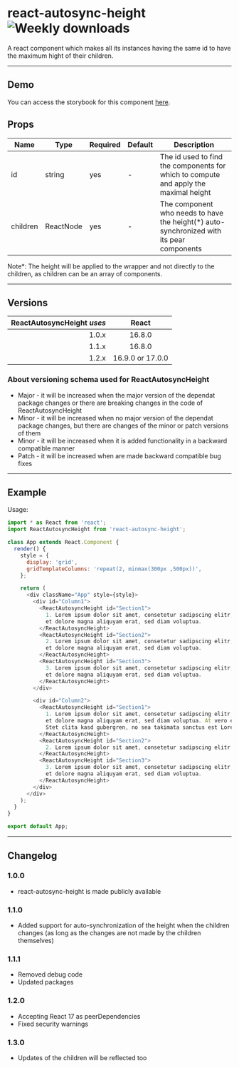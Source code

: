 # react-autosync-height ![Weekly downloads](https://img.shields.io/npm/dw/react-autosync-height 'Weekly downloads')

A react component which makes all its instances having the same id to have the maximum hight of their children.

---

## Demo

You can access the storybook for this component [here](https://iulian-radu-at.github.io/react-autosync-height/).

## Props

| Name     | Type      | Required | Default | Description                                                                               |
| -------- | --------- | -------- | ------- | ----------------------------------------------------------------------------------------- |
| id       | string    | yes      | -       | The id used to find the components for which to compute and apply the maximal height      |
| children | ReactNode | yes      | -       | The component who needs to have the height(\*) auto-synchronized with its pear components |

Note\*: The height will be applied to the wrapper and not directly to the children, as children can be an array of components.

---

## Versions

| ReactAutosyncHeight _uses_ |      React       |
| -------------------------: | :--------------: |
|                      1.0.x |      16.8.0      |
|                      1.1.x |      16.8.0      |
|                      1.2.x | 16.9.0 or 17.0.0 |

### About versioning schema used for ReactAutosyncHeight

- Major - it will be increased when the major version of the dependat package changes or there are breaking changes in the code of ReactAutosyncHeight
- Minor - it will be increased when no major version of the dependat package changes, but there are changes of the minor or patch versions of them
- Minor - it will be increased when it is added functionality in a backward compatible manner
- Patch - it will be increased when are made backward compatible bug fixes

---

## Example

Usage:

```js
import * as React from 'react';
import ReactAutosyncHeight from 'react-autosync-height';

class App extends React.Component {
  render() {
    style = {
      display: 'grid',
      gridTemplateColumns: 'repeat(2, minmax(300px ,500px))',
    };

    return (
      <div className="App" style={style}>
        <div id="Column1">
          <ReactAutosyncHeight id="Section1">
            1. Lorem ipsum dolor sit amet, consetetur sadipscing elitr, sed diam nonumy eirmod tempor invidunt ut labore
            et dolore magna aliquyam erat, sed diam voluptua.
          </ReactAutosyncHeight>
          <ReactAutosyncHeight id="Section2">
            2. Lorem ipsum dolor sit amet, consetetur sadipscing elitr, sed diam nonumy eirmod tempor invidunt ut labore
            et dolore magna aliquyam erat, sed diam voluptua.
          </ReactAutosyncHeight>
          <ReactAutosyncHeight id="Section3">
            3. Lorem ipsum dolor sit amet, consetetur sadipscing elitr, sed diam nonumy eirmod tempor invidunt ut labore
            et dolore magna aliquyam erat, sed diam voluptua.
          </ReactAutosyncHeight>
        </div>

        <div id="Column2">
          <ReactAutosyncHeight id="Section1">
            1. Lorem ipsum dolor sit amet, consetetur sadipscing elitr, sed diam nonumy eirmod tempor invidunt ut labore
            et dolore magna aliquyam erat, sed diam voluptua. At vero eos et accusam et justo duo dolores et ea rebum.
            Stet clita kasd gubergren, no sea takimata sanctus est Lorem ipsum dolor sit amet.
          </ReactAutosyncHeight>
          <ReactAutosyncHeight id="Section2">
            2. Lorem ipsum dolor sit amet, consetetur sadipscing elitr.
          </ReactAutosyncHeight>
          <ReactAutosyncHeight id="Section3">
            3. Lorem ipsum dolor sit amet, consetetur sadipscing elitr, sed diam nonumy eirmod tempor invidunt ut labore
            et dolore magna aliquyam erat, sed diam voluptua.
          </ReactAutosyncHeight>
        </div>
      </div>
    );
  }
}

export default App;
```

---

## Changelog

### 1.0.0

- react-autosync-height is made publicly available

### 1.1.0

- Added support for auto-synchronization of the height when the children changes (as long as the changes are not made by the children themselves)

### 1.1.1

- Removed debug code
- Updated packages

### 1.2.0

- Accepting React 17 as peerDependencies
- Fixed security warnings

### 1.3.0

- Updates of the children will be reflected too
